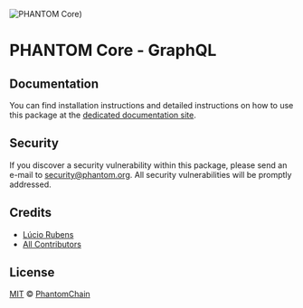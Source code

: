 ![PHANTOM Core](https://i.imgur.com/dPHOKrL.jpg))

# PHANTOM Core - GraphQL

## Documentation

You can find installation instructions and detailed instructions on how to use this package at the [dedicated documentation site](https://docs.phantom.org/guidebook/core/plugins/core-graphql.html).

## Security

If you discover a security vulnerability within this package, please send an e-mail to security@phantom.org. All security vulnerabilities will be promptly addressed.

## Credits

- [Lúcio Rubens](https://github.com/luciorubeens)
- [All Contributors](../../../../contributors)

## License

[MIT](LICENSE) © [PhantomChain](https://phantom.org)
